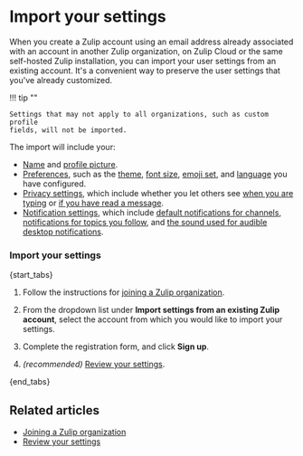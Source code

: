 # Import your settings

When you create a Zulip account using an email address already associated with
an account in another Zulip organization, on Zulip Cloud or the same self-hosted
Zulip installation, you can import your user settings from an existing account.
It's a convenient way to preserve the user settings that you've already customized.

!!! tip ""

    Settings that may not apply to all organizations, such as custom profile
    fields, will not be imported.

The import will include your:

- [Name](/help/change-your-name) and [profile picture](/help/change-your-profile-picture).
- [Preferences](/help/review-your-settings#review-your-preferences), such as the
  [theme](/help/dark-theme), [font size](/help/font-size),
  [emoji set](/help/emoji-and-emoticons#change-your-emoji-set), and
  [language](/help/change-your-language) you have configured.
- [Privacy settings](/help/review-your-settings#review-your-privacy-settings),
  which include whether you let others see [when you are typing][send-typing-notifications]
  or [if you have read a message][share-read-receipts].
- [Notification settings](/help/review-your-settings#review-your-notification-settings),
  which include [default notifications for channels](/help/channel-notifications),
  [notifications for topics you follow](/help/topic-notifications), and
  [the sound used for audible desktop notifications](/help/desktop-notifications#notification-sound).

### Import your settings

{start_tabs}

1. Follow the instructions for [joining a Zulip organization](/help/join-a-zulip-organization).

1. From the dropdown list under **Import settings from an existing Zulip account**,
   select the account from which you would like to import your settings.

1. Complete the registration form, and click **Sign up**.

1. _(recommended)_ [Review your settings](/help/review-your-settings).

{end_tabs}

## Related articles

* [Joining a Zulip organization](/help/join-a-zulip-organization)
* [Review your settings](/help/review-your-settings)

[send-typing-notifications]: /help/typing-notifications#disable-sending-typing-notifications
[share-read-receipts]: /help/read-receipts#configure-whether-zulip-lets-others-see-when-youve-read-messages
